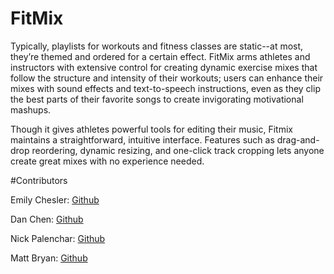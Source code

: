 # FitMix
Typically, playlists for workouts and fitness classes are static--at most, they’re themed and ordered for a certain effect. FitMix arms athletes and instructors with extensive control for creating dynamic exercise mixes that follow the structure and intensity of their workouts; users can enhance their mixes with sound effects and text-to-speech instructions, even as they clip the best parts of their favorite songs to create invigorating motivational mashups.

Though it gives athletes powerful tools for editing their music, Fitmix maintains a straightforward, intuitive interface. Features such as drag-and-drop reordering, dynamic resizing, and one-click track cropping lets anyone create great mixes with no experience needed.

#Contributors

Emily Chesler: [Github](https://github.com/emches)

Dan Chen: [Github](https://github.com/DanielChen1013)

Nick Palenchar: [Github](https://github.com/nickpalenchar)

Matt Bryan: [Github](https://github.com/aMattBryan)
